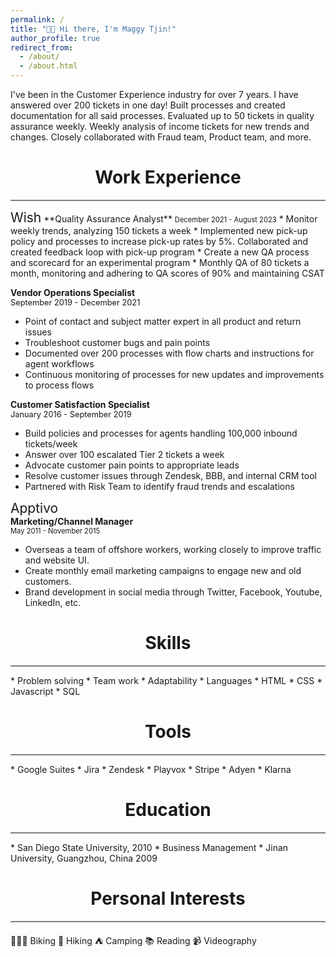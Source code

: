```yaml
---
permalink: /
title: "👋🏻 Hi there, I'm Maggy Tjin!"
author_profile: true
redirect_from: 
  - /about/
  - /about.html
---
```


I've been in the Customer Experience industry for over 7 years. I have answered over 200 tickets in one day! Built processes and created documentation for all said processes. Evaluated up to 50 tickets in quality assurance weekly. Weekly analysis of income tickets for new trends and changes. Closely collaborated with Fraud team, Product team, and more.   

<h1 style="text-align: center">Work Experience</h1>
<hr style="height:2px;border-width:0;color:gray;background-color:gray">
<span style="font-size: 1.5em">Wish</span>  
**Quality Assurance Analyst**  
<span style="font-size: 0.8em">December 2021 - August 2023</span>
* Monitor weekly trends, analyzing 150 tickets a week
* Implemented new pick-up policy and processes to increase pick-up rates by 5%. Collaborated and created feedback loop with pick-up program
* Create a new QA process and scorecard for an experimental program
* Monthly QA of 80 tickets a month, monitoring and adhering to QA scores of 90% and maintaining CSAT

**Vendor Operations Specialist**  
<span style="font-size: 0.8rem">September 2019 - December 2021</span>
  *  Point of contact and subject matter expert in all product and return issues
  * Troubleshoot customer bugs and pain points
  * Documented over 200 processes with flow charts and instructions for agent workflows
  * Continuous monitoring of processes for new updates and improvements to process flows

**Customer Satisfaction Specialist**  
<span style="font-size: 0.8rem">January 2016 - September 2019</span>
* Build policies and processes for agents handling 100,000 inbound tickets/week
* Answer over 100 escalated Tier 2 tickets a week
* Advocate customer pain points to appropriate leads
* Resolve customer issues through Zendesk, BBB, and internal CRM tool
* Partnered with Risk Team to identify fraud trends and escalations

<span style="font-size: 1.5em">Apptivo</span>  
**Marketing/Channel Manager**  
<span style="font-size: 0.8em">May 2011 - November 2015</span>
* Overseas a team of offshore workers, working closely to improve traffic and website UI.
* Create monthly email marketing campaigns to engage new and old customers.
* Brand development in social media through Twitter, Facebook, Youtube, LinkedIn, etc.

<h1 style="text-align: center">Skills</h1>
<hr style="height:2px;border-width:0;color:gray;background-color:gray">
* Problem solving
* Team work
* Adaptability 
* Languages
  * HTML
  * CSS
  * Javascript 
  * SQL 

<h1 style="text-align: center">Tools</h1>
<hr style="height:2px;border-width:0;color:gray;background-color:gray">
* Google Suites
* Jira
* Zendesk
* Playvox
* Stripe
* Adyen
* Klarna

<h1 style="text-align: center">Education</h1>
<hr style="height:2px;border-width:0;color:gray;background-color:gray">
* San Diego State University, 2010
    * Business Management 
* Jinan University, Guangzhou, China 2009

<h1 style="text-align: center">Personal Interests</h1>
<hr style="height:2px;border-width:0;color:gray;background-color:gray">
🚴🏻‍♀️ Biking  
🥾 Hiking  
⛺️ Camping  
📚 Reading  
📹 Videography  